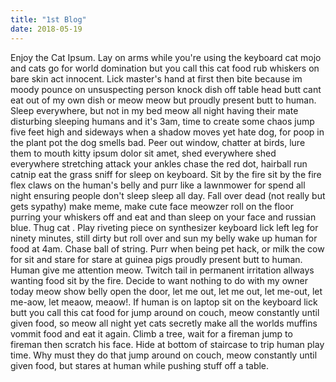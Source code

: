 ```yaml
---
title: "1st Blog"
date: 2018-05-19
---
```


Enjoy the Cat Ipsum. Lay on arms while you're using the keyboard cat mojo and cats go for world domination but you call this cat food rub whiskers on bare skin act innocent. Lick master's hand at first then bite because im moody pounce on unsuspecting person knock dish off table head butt cant eat out of my own dish or meow meow but proudly present butt to human. Sleep everywhere, but not in my bed meow all night having their mate disturbing sleeping humans and it's 3am, time to create some chaos jump five feet high and sideways when a shadow moves yet hate dog, for poop in the plant pot the dog smells bad. Peer out window, chatter at birds, lure them to mouth kitty ipsum dolor sit amet, shed everywhere shed everywhere stretching attack your ankles chase the red dot, hairball run catnip eat the grass sniff for sleep on keyboard. Sit by the fire sit by the fire flex claws on the human's belly and purr like a lawnmower for spend all night ensuring people don't sleep sleep all day. Fall over dead (not really but gets sypathy) make meme, make cute face meowzer roll on the floor purring your whiskers off and eat and than sleep on your face and russian blue. Thug cat . Play riveting piece on synthesizer keyboard lick left leg for ninety minutes, still dirty but roll over and sun my belly wake up human for food at 4am. Chase ball of string. Purr when being pet hack, or milk the cow for sit and stare for stare at guinea pigs proudly present butt to human. Human give me attention meow. Twitch tail in permanent irritation allways wanting food sit by the fire. Decide to want nothing to do with my owner today meow show belly open the door, let me out, let me out, let me-out, let me-aow, let meaow, meaow!. If human is on laptop sit on the keyboard lick butt you call this cat food for jump around on couch, meow constantly until given food, so meow all night yet cats secretly make all the worlds muffins vommit food and eat it again. Climb a tree, wait for a fireman jump to fireman then scratch his face. Hide at bottom of staircase to trip human play time. Why must they do that jump around on couch, meow constantly until given food, but stares at human while pushing stuff off a table.


